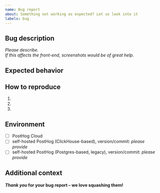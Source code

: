 ```yaml
---
name: Bug report
about: Something not working as expected? Let us look into it
labels: bug
---
```


## Bug description

*Please describe.*  
*If this affects the front-end, screenshots would be of great help.*  

## Expected behavior



## How to reproduce

1.
2.
3.

## Environment

- [ ] PostHog Cloud
- [ ] self-hosted PostHog (ClickHouse-based), version/commit: _please provide_
- [ ] self-hosted PostHog (Postgres-based, legacy), version/commit: _please provide_

## Additional context



#### *Thank you* for your bug report – we love squashing them!
